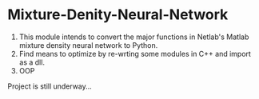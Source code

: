 # Mixture-Denity-Neural-Network
1. This module intends to convert the major functions in Netlab's Matlab mixture density neural network to Python.
2. Find means to optimize by re-wrting some modules in C++ and import as a dll.
3. OOP

Project is still underway...

